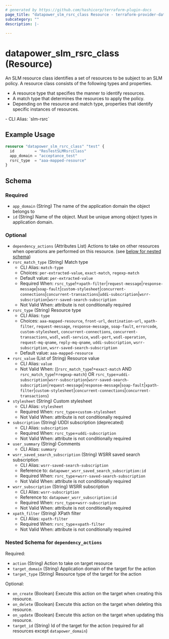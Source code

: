 ```yaml
---
# generated by https://github.com/hashicorp/terraform-plugin-docs
page_title: "datapower_slm_rsrc_class Resource - terraform-provider-datapower"
subcategory: ""
description: |-
  
---
```


# datapower_slm_rsrc_class (Resource)

<p>An SLM resource class identifies a set of resources to be subject to an SLM policy. A resource class consists of the following types and properties.</p><ul><li>A resource type that specifies the manner to identify resources.</li><li>A match type that determines the resources to apply the policy.</li><li>Depending on the resource and match type, properties that identify specific instances of resources.</li></ul>
  - CLI Alias: `slm-rsrc`

## Example Usage

```terraform
resource "datapower_slm_rsrc_class" "test" {
  id         = "ResTestSLMRsrcClass"
  app_domain = "acceptance_test"
  rsrc_type  = "aaa-mapped-resource"
}
```

<!-- schema generated by tfplugindocs -->
## Schema

### Required

- `app_domain` (String) The name of the application domain the object belongs to
- `id` (String) Name of the object. Must be unique among object types in application domain.

### Optional

- `dependency_actions` (Attributes List) Actions to take on other resources when operations are performed on this resource. (see [below for nested schema](#nestedatt--dependency_actions))
- `rsrc_match_type` (String) Match type
  - CLI Alias: `match-type`
  - Choices: `per-extracted-value`, `exact-match`, `regexp-match`
  - Default value: `per-extracted-value`
  - Required When: `rsrc_type`!=`xpath-filter`|`request-message`|`response-message`|`soap-fault`|`custom-stylesheet`|`concurrent-connections`|`concurrent-transactions`|`uddi-subscription`|`wsrr-subscription`|`wsrr-saved-search-subscription`
  - Not Valid When: attribute is not conditionally required
- `rsrc_type` (String) Resource type
  - CLI Alias: `type`
  - Choices: `aaa-mapped-resource`, `front-url`, `destination-url`, `xpath-filter`, `request-message`, `response-message`, `soap-fault`, `errorcode`, `custom-stylesheet`, `concurrent-connections`, `concurrent-transactions`, `wsdl`, `wsdl-service`, `wsdl-port`, `wsdl-operation`, `request-mq-qname`, `reply-mq-qname`, `uddi-subscription`, `wsrr-subscription`, `wsrr-saved-search-subscription`
  - Default value: `aaa-mapped-resource`
- `rsrc_value` (List of String) Resource value
  - CLI Alias: `value`
  - Not Valid When: ((`rsrc_match_type`!=`exact-match` AND `rsrc_match_type`!=`regexp-match`) OR `rsrc_type`=`uddi-subscription`|`wsrr-subscription`|`wsrr-saved-search-subscription`|`request-message`|`response-message`|`soap-fault`|`xpath-filter`|`custom-stylesheet`|`concurrent-connections`|`concurrent-transactions`)
- `stylesheet` (String) Custom stylesheet
  - CLI Alias: `stylesheet`
  - Required When: `rsrc_type`=`custom-stylesheet`
  - Not Valid When: attribute is not conditionally required
- `subscription` (String) UDDI subscription (deprecated)
  - CLI Alias: `subscription`
  - Required When: `rsrc_type`=`uddi-subscription`
  - Not Valid When: attribute is not conditionally required
- `user_summary` (String) Comments
  - CLI Alias: `summary`
- `wsrr_saved_search_subscription` (String) WSRR saved search subscription
  - CLI Alias: `wsrr-saved-search-subscription`
  - Reference to: `datapower_wsrr_saved_search_subscription:id`
  - Required When: `rsrc_type`=`wsrr-saved-search-subscription`
  - Not Valid When: attribute is not conditionally required
- `wsrr_subscription` (String) WSRR subscription
  - CLI Alias: `wsrr-subscription`
  - Reference to: `datapower_wsrr_subscription:id`
  - Required When: `rsrc_type`=`wsrr-subscription`
  - Not Valid When: attribute is not conditionally required
- `xpath_filter` (String) XPath filter
  - CLI Alias: `xpath-filter`
  - Required When: `rsrc_type`=`xpath-filter`
  - Not Valid When: attribute is not conditionally required

<a id="nestedatt--dependency_actions"></a>
### Nested Schema for `dependency_actions`

Required:

- `action` (String) Action to take on target resource
- `target_domain` (String) Application domain of the target for the action
- `target_type` (String) Resource type of the target for the action

Optional:

- `on_create` (Boolean) Execute this action on the target when creating this resource.
- `on_delete` (Boolean) Execute this action on the target when deleting this resource.
- `on_update` (Boolean) Execute this action on the target when updating this resource.
- `target_id` (String) Id of the target for the action (required for all resources except `datapower_domain`)
